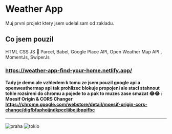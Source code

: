 # Weather App

Muj prvni projekt ktery jsem udelal sam od zakladu.

## Co jsem pouzil
HTML CSS JS 🤣
Parcel, Babel, Google Place API, Open Weather Map API , MomentJs, SwiperJs
### https://weather-app-find-your-home.netlify.app/
#### Tady je demo ale vzhledem k tomu ze jsem pouzil google api a openweathermap api tak prohlizec blokuje propojeni ale staci stahnout tohle rozsireni do chromu a pojede to a pak to muzes zase smazat 😂😂 : Moesif Origin & CORS Changer https://chrome.google.com/webstore/detail/moesif-origin-cors-change/digfbfaphojjndkpccljibejjbppifbc
---
![praha](https://user-images.githubusercontent.com/93101233/147701599-933ed391-ee52-4573-8c82-ada856d53169.png) ![tokio](https://user-images.githubusercontent.com/93101233/147701694-f10b7e84-1fa9-42b9-b879-0ce20e465cd7.png)

